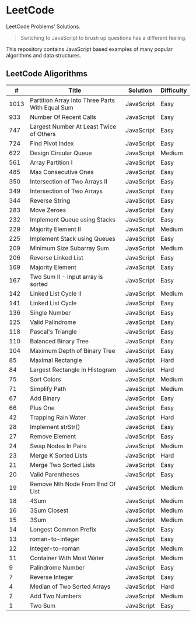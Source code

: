 # LeetCode

LeetCode Problems' Solutions.

> Switching to JavaScript to brush up questions has a different feeling.

This repository contains JavaScript based examples of many popular algorithms and data structures.

## LeetCode Aligorithms

| #    | Title                                           | Solution   | Difficulty |
| ---- | ----------------------------------------------- | ---------- | ---------- |
| 1013 | Partition Array Into Three Parts With Equal Sum | JavaScript | Easy       |
| 933  | Number Of Recent Calls                          | JavaScript | Easy       |
| 747  | Largest Number At Least Twice of Others         | JavaScript | Easy       |
| 724  | Find Pivot Index                                | JavaScript | Easy       |
| 622  | Design Circular Queue                           | JavaScript | Medium     |
| 561  | Array Partition I                               | JavaScript | Easy       |
| 485  | Max Consecutive Ones                            | JavaScript | Easy       |
| 350  | Intersection of Two Arrays II                   | JavaScript | Easy       |
| 349  | Intersection of Two Arrays                      | JavaScript | Easy       |
| 344  | Reverse String                                  | JavaScript | Easy       |
| 283  | Move Zeroes                                     | JavaScript | Easy       |
| 232  | Implement Queue using Stacks                    | JavaScript | Easy       |
| 229  | Majority Element II                             | JavaScript | Medium     |
| 225  | Implement Stack using Queues                    | JavaScript | Easy       |
| 209  | Minimum Size Subarray Sum                       | JavaScript | Medium     |
| 206  | Reverse Linked List                             | JavaScript | Easy       |
| 169  | Majority Element                                | JavaScript | Easy       |
| 167  | Two Sum II - Input array is sorted              | JavaScript | Easy       |
| 142  | Linked List Cycle II                            | JavaScript | Medium     |
| 141  | Linked List Cycle                               | JavaScript | Easy       |
| 136  | Single Number                                   | JavaScript | Easy       |
| 125  | Valid Palindrome                                | JavaScript | Easy       |
| 118  | Pascal's Triangle                               | JavaScript | Easy       |
| 110  | Balanced Binary Tree                            | JavaScript | Easy       |
| 104  | Maximum Depth of Binary Tree                    | JavaScript | Easy       |
| 85   | Maximal Rectangle                               | JavaScript | Hard       |
| 84   | Largest Rectangle In Histogram                  | JavaScript | Hard       |
| 75   | Sort Colors                                     | JavaScript | Medium     |
| 71   | Simplify Path                                   | JavaScript | Medium     |
| 67   | Add Binary                                      | JavaScript | Easy       |
| 66   | Plus One                                        | JavaScript | Easy       |
| 42   | Trapping Rain Water                             | JavaScript | Hard       |
| 28   | Implement strStr()                              | JavaScript | Easy       |
| 27   | Remove Element                                  | JavaScript | Easy       |
| 24   | Swap Nodes In Pairs                             | JavaScript | Medium     |
| 23   | Merge K Sorted Lists                            | JavaScript | Hard       |
| 21   | Merge Two Sorted Lists                          | JavaScript | Easy       |
| 20   | Valid Parentheses                               | JavaScript | Easy       |
| 19   | Remove Nth Node From End Of List                | JavaScript | Medium     |
| 18   | 4Sum                                            | JavaScript | Medium     |
| 16   | 3Sum Closest                                    | JavaScript | Medium     |
| 15   | 3Sum                                            | JavaScript | Medium     |
| 14   | Longest Common Prefix                           | JavaScript | Easy       |
| 13   | roman-to-integer                                | JavaScript | Easy       |
| 12   | integer-to-roman                                | JavaScript | Medium     |
| 11   | Container With Most Water                       | JavaScript | Medium     |
| 9    | Palindrome Number                               | JavaScript | Easy       |
| 7    | Reverse Integer                                 | JavaScript | Easy       |
| 4    | Median of Two Sorted Arrays                     | JavaScript | Hard       |
| 2    | Add Two Numbers                                 | JavaScript | Medium     |
| 1    | Two Sum                                         | JavaScript | Easy       |
